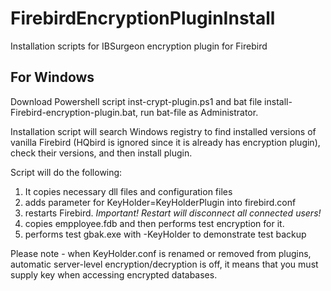 # FirebirdEncryptionPluginInstall
Installation scripts for IBSurgeon encryption plugin for Firebird

## For Windows
Download Powershell script inst-crypt-plugin.ps1 and bat file install-Firebird-encryption-plugin.bat, run bat-file as Administrator.

Installation script will search Windows registry to find installed versions of vanilla Firebird (HQbird is ignored since it is already has encryption plugin), check their versions, and then install plugin.

Script will do the following:

1. It copies necessary dll files and configuration files
2. adds parameter for KeyHolder=KeyHolderPlugin into firebird.conf
3. restarts Firebird. *Important! Restart will disconnect all connected users!*
4. copies empployee.fdb and then performs test encryption for it.
5. performs test gbak.exe with -KeyHolder to demonstrate test backup

Please note - when KeyHolder.conf is renamed or removed from plugins, automatic server-level encryption/decryption is off, it means that you must supply key when accessing encrypted databases.

